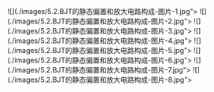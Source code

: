 ﻿![](./images/5.2.BJT的静态偏置和放大电路构成-图片-1.jpg"></div>
![](./images/5.2.BJT的静态偏置和放大电路构成-图片-2.jpg"></div>
![](./images/5.2.BJT的静态偏置和放大电路构成-图片-3.jpg"></div>
![](./images/5.2.BJT的静态偏置和放大电路构成-图片-4.jpg"></div>
![](./images/5.2.BJT的静态偏置和放大电路构成-图片-5.jpg"></div>
![](./images/5.2.BJT的静态偏置和放大电路构成-图片-6.jpg"></div>
![](./images/5.2.BJT的静态偏置和放大电路构成-图片-7.jpg"></div>
![](./images/5.2.BJT的静态偏置和放大电路构成-图片-8.jpg"></div>
